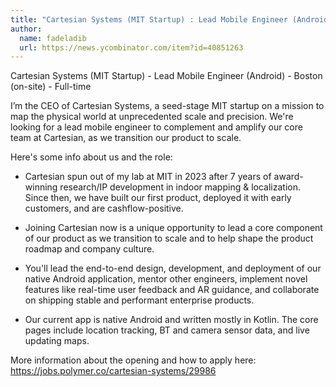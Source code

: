 ```yaml
---
title: "Cartesian Systems (MIT Startup) : Lead Mobile Engineer (Android)"
author:
  name: fadeladib
  url: https://news.ycombinator.com/item?id=40851263
---
```

Cartesian Systems (MIT Startup) - Lead Mobile Engineer (Android) - Boston (on-site) - Full-time

I’m the CEO of Cartesian Systems, a seed-stage MIT startup on a mission to map the physical world at unprecedented scale and precision. We&#x27;re looking for a lead mobile engineer to complement and amplify our core team at Cartesian, as we transition our product to scale.

Here&#x27;s some info about us and the role:

- Cartesian spun out of my lab at MIT in 2023 after 7 years of award-winning research&#x2F;IP development in indoor mapping &amp; localization. Since then, we have built our first product, deployed it with early customers, and are cashflow-positive.

- Joining Cartesian now is a unique opportunity to lead a core component of our product as we transition to scale and to help shape the product roadmap and company culture.

- You&#x27;ll lead the end-to-end design, development, and deployment of our native Android application, mentor other engineers, implement novel features like real-time user feedback and AR guidance, and collaborate on shipping stable and performant enterprise products.

- Our current app is native Android and written mostly in Kotlin. The core pages include location tracking, BT and camera sensor data, and live updating maps.

More information about the opening and how to apply here: <a href="https:&#x2F;&#x2F;jobs.polymer.co&#x2F;cartesian-systems&#x2F;29986" rel="nofollow">https:&#x2F;&#x2F;jobs.polymer.co&#x2F;cartesian-systems&#x2F;29986</a>
